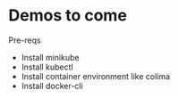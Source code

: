# Demos to come

Pre-reqs
* Install minikube
* Install kubectl
* Install container environment like colima
* Install docker-cli
